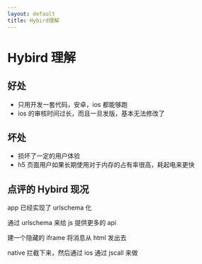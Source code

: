 ```yaml
---
layout: default
title: Hybird理解
---
```


# Hybird 理解

## 好处

- 只用开发一套代码，安卓，ios 都能够跑
- ios 的审核时间过长，而且一旦发版，基本无法修改了

## 坏处

- 损坏了一定的用户体验
- h5 页面用户如果长期使用对于内存的占有率很高，耗起电来更快

## 点评的 Hybird 现况

app 已经实现了 urlschema 化

通过 urlschema 来给 js 提供更多的 api

建一个隐藏的 iframe 将消息从 html 发出去

native 拦截下来，然后通过 ios 通过 jscall 来做
